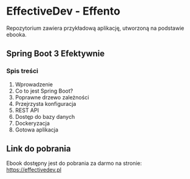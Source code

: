 # EffectiveDev - Effento

Repozytorium zawiera przykładową aplikację, utworzoną na podstawie ebooka.

## Spring Boot 3 Efektywnie
### Spis treści
1. Wprowadzenie
2. Co to jest Spring Boot?
3. Poprawne drzewo zależności
4. Przejrzysta konfiguracja
5. REST API
6. Dostęp do bazy danych
7. Dockeryzacja
8. Gotowa aplikacja

## Link do pobrania
Ebook dostępny jest do pobrania za darmo na stronie:
https://effectivedev.pl
